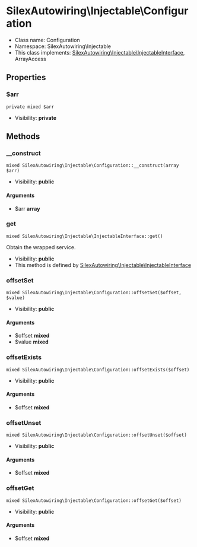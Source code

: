 SilexAutowiring\Injectable\Configuration
===============






* Class name: Configuration
* Namespace: SilexAutowiring\Injectable
* This class implements: [SilexAutowiring\Injectable\InjectableInterface](SilexAutowiring-Injectable-InjectableInterface.md), ArrayAccess




Properties
----------


### $arr

    private mixed $arr





* Visibility: **private**


Methods
-------


### __construct

    mixed SilexAutowiring\Injectable\Configuration::__construct(array $arr)





* Visibility: **public**


#### Arguments
* $arr **array**



### get

    mixed SilexAutowiring\Injectable\InjectableInterface::get()

Obtain the wrapped service.



* Visibility: **public**
* This method is defined by [SilexAutowiring\Injectable\InjectableInterface](SilexAutowiring-Injectable-InjectableInterface.md)




### offsetSet

    mixed SilexAutowiring\Injectable\Configuration::offsetSet($offset, $value)





* Visibility: **public**


#### Arguments
* $offset **mixed**
* $value **mixed**



### offsetExists

    mixed SilexAutowiring\Injectable\Configuration::offsetExists($offset)





* Visibility: **public**


#### Arguments
* $offset **mixed**



### offsetUnset

    mixed SilexAutowiring\Injectable\Configuration::offsetUnset($offset)





* Visibility: **public**


#### Arguments
* $offset **mixed**



### offsetGet

    mixed SilexAutowiring\Injectable\Configuration::offsetGet($offset)





* Visibility: **public**


#### Arguments
* $offset **mixed**


